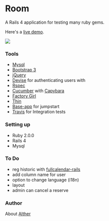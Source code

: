 # Room

A Rails 4 application for testing many ruby gems.

Here's a [live demo](http://sheltered-spire-8414.herokuapp.com/).

<img src="https://travis-ci.org/altherlex/room.png?branch=master">

### Tools

- [Mysql](https://github.com/brianmario/mysql2)
- [Bootstrap 3](http://getbootstrap.com/)
- [jQuery](https://github.com/rails/jquery-ujs)
- [Devise](https://github.com/plataformatec/devise) for authenticating users with 
- [Rspec](https://github.com/dchelimsky/rspec)
- [Cucumber](https://github.com/aslakhellesoy/cucumber) with [Capybara](https://github.com/jnicklas/capybara)
- [Factory Girl](https://github.com/thoughtbot/factory_girl_rails)
- [Thin](https://github.com/macournoyer/thin)
- [Base-app](https://github.com/renderedtext/base-app) for jumpstart
- [Travis](https://travis-ci.org/) for Integration tests

### Setting up

- Ruby 2.0.0
- Rails 4
- Mysql

### To Do

- reg historic with [fullcalendar-rails](https://github.com/bokmann/fullcalendar-rails)
- add column name for user
- option to change language (i18n)
- layout
- admin can cancel a reserve

### Author

About [Alther](http://about.me/alther)